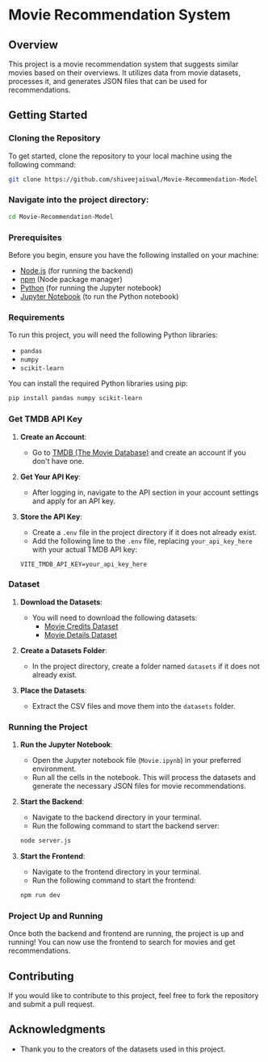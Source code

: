 # Movie Recommendation System

## Overview
This project is a movie recommendation system that suggests similar movies based on their overviews. It utilizes data from movie datasets, processes it, and generates JSON files that can be used for recommendations.

## Getting Started

### Cloning the Repository
To get started, clone the repository to your local machine using the following command:

```bash
git clone https://github.com/shiveejaiswal/Movie-Recommendation-Model
```

### Navigate into the project directory:

```bash
cd Movie-Recommendation-Model
```

### Prerequisites
Before you begin, ensure you have the following installed on your machine:
- [Node.js](https://nodejs.org/) (for running the backend)
- [npm](https://www.npmjs.com/) (Node package manager)
- [Python](https://www.python.org/) (for running the Jupyter notebook)
- [Jupyter Notebook](https://jupyter.org/) (to run the Python notebook)

### Requirements
To run this project, you will need the following Python libraries:
- `pandas`
- `numpy`
- `scikit-learn`

You can install the required Python libraries using pip:
```bash
pip install pandas numpy scikit-learn
```

### Get TMDB API Key
1. **Create an Account**: 
   - Go to [TMDB (The Movie Database)](https://www.themoviedb.org/) and create an account if you don't have one.

2. **Get Your API Key**: 
   - After logging in, navigate to the API section in your account settings and apply for an API key.

3. **Store the API Key**: 
   - Create a `.env` file in the project directory if it does not already exist.
   - Add the following line to the `.env` file, replacing `your_api_key_here` with your actual TMDB API key:
   ```
   VITE_TMDB_API_KEY=your_api_key_here
   ```
   
### Dataset
1. **Download the Datasets**: 
   - You will need to download the following datasets:
     - [Movie Credits Dataset](https://www.kaggle.com/datasets/tmdb/tmdb-movie-metadata?select=tmdb_5000_credits.csv)
     - [Movie Details Dataset](https://www.kaggle.com/datasets/tmdb/tmdb-movie-metadata?select=tmdb_5000_movies.csv)

2. **Create a Datasets Folder**: 
   - In the project directory, create a folder named `datasets` if it does not already exist.

3. **Place the Datasets**: 
   - Extract the CSV files and move them into the `datasets` folder.

### Running the Project
1. **Run the Jupyter Notebook**:
   - Open the Jupyter notebook file (`Movie.ipynb`) in your preferred environment.
   - Run all the cells in the notebook. This will process the datasets and generate the necessary JSON files for movie recommendations.

2. **Start the Backend**:
   - Navigate to the backend directory in your terminal.
   - Run the following command to start the backend server:
   ```bash
   node server.js
   ```

3. **Start the Frontend**:
   - Navigate to the frontend directory in your terminal.
   - Run the following command to start the frontend:
   ```bash
   npm run dev
   ```

### Project Up and Running
Once both the backend and frontend are running, the project is up and running! You can now use the frontend to search for movies and get recommendations.

## Contributing
If you would like to contribute to this project, feel free to fork the repository and submit a pull request.

## Acknowledgments
- Thank you to the creators of the datasets used in this project.